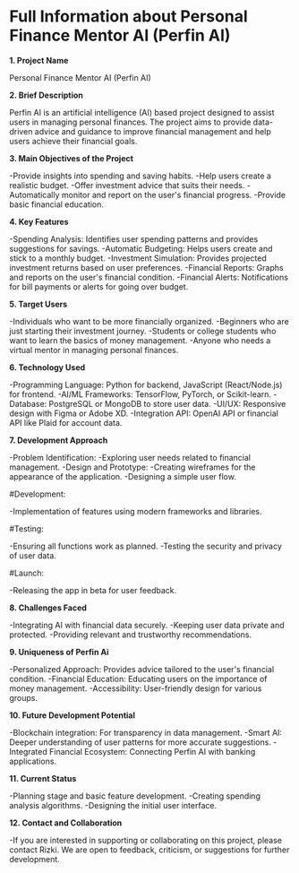 # Full Information about Personal Finance Mentor AI (Perfin AI)

**1. Project Name**

Personal Finance Mentor AI (Perfin AI)

**2. Brief Description**

Perfin AI is an artificial intelligence (AI) based project designed to assist users in managing personal finances. The project aims to provide data-driven advice and guidance to improve financial management and help users achieve their financial goals.

**3. Main Objectives of the Project**

-Provide insights into spending and saving habits.
-Help users create a realistic budget.
-Offer investment advice that suits their needs.
-Automatically monitor and report on the user's financial progress.
-Provide basic financial education.

**4. Key Features**

-Spending Analysis: Identifies user spending patterns and provides suggestions for savings.
-Automatic Budgeting: Helps users create and stick to a monthly budget.
-Investment Simulation: Provides projected investment returns based on user preferences.
-Financial Reports: Graphs and reports on the user's financial condition.
-Financial Alerts: Notifications for bill payments or alerts for going over budget.

**5. Target Users**

-Individuals who want to be more financially organized.
-Beginners who are just starting their investment journey.
-Students or college students who want to learn the basics of money management.
-Anyone who needs a virtual mentor in managing personal finances.

**6. Technology Used**

-Programming Language: Python for backend, JavaScript (React/Node.js) for frontend.
-AI/ML Frameworks: TensorFlow, PyTorch, or Scikit-learn.
-Database: PostgreSQL or MongoDB to store user data.
-UI/UX: Responsive design with Figma or Adobe XD.
-Integration API: OpenAI API or financial API like Plaid for account data.

**7. Development Approach**

-Problem Identification:
-Exploring user needs related to financial management.
-Design and Prototype:
-Creating wireframes for the appearance of the application.
-Designing a simple user flow.

#Development:

-Implementation of features using modern frameworks and libraries.

#Testing:

-Ensuring all functions work as planned.
-Testing the security and privacy of user data.

#Launch:

-Releasing the app in beta for user feedback.

**8. Challenges Faced**

-Integrating AI with financial data securely.
-Keeping user data private and protected.
-Providing relevant and trustworthy recommendations.

**9. Uniqueness of Perfin Ai**

-Personalized Approach: Provides advice tailored to the user's financial condition.
-Financial Education: Educating users on the importance of money management.
-Accessibility: User-friendly design for various groups.

**10. Future Development Potential**

-Blockchain integration: For transparency in data management.
-Smart AI: Deeper understanding of user patterns for more accurate suggestions.
-Integrated Financial Ecosystem: Connecting Perfin AI with banking applications.

**11. Current Status**

-Planning stage and basic feature development.
-Creating spending analysis algorithms.
-Designing the initial user interface.

**12. Contact and Collaboration**

-If you are interested in supporting or collaborating on this project, please contact Rizki. We are open to feedback, criticism, or suggestions for further development.
